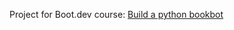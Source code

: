 Project for Boot.dev course: [Build a python bookbot](https://www.boot.dev/courses/build-bookbot-python)
